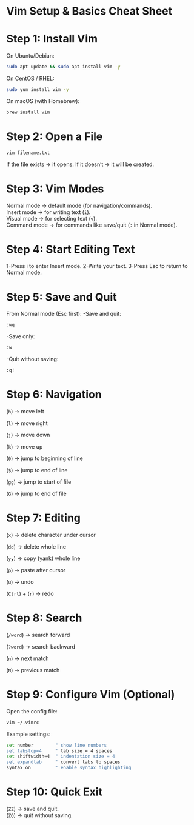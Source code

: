 # Vim Setup & Basics Cheat Sheet

# **Step 1: Install Vim**
 On Ubuntu/Debian:
```bash
sudo apt update && sudo apt install vim -y
```

 On CentOS / RHEL:
```bash
sudo yum install vim -y
```

 On macOS (with Homebrew):
```bash
brew install vim
```

# **Step 2: Open a File**
```bash
vim filename.txt
```
If the file exists → it opens.
If it doesn’t → it will be created.



# **Step 3: Vim Modes**


Normal mode → default mode (for navigation/commands). <br>
Insert mode → for writing text (`i`). <br>
Visual mode → for selecting text (`v`). <br>
Command mode → for commands like save/quit (`:` in Normal mode).


# **Step 4: Start Editing Text**
1-Press i to enter Insert mode.
2-Write your text.
3-Press Esc to return to Normal mode.

# **Step 5: Save and Quit**
From Normal mode (Esc first):
-Save and quit:
```bash
:wq
```

-Save only:
```bash
:w
```

-Quit without saving:
```bash
:q!
```

# **Step 6: Navigation**
(`h`) → move left

(`l`) → move right

(`j`) → move down

(`k`) → move up

(`0`) → jump to beginning of line

(`$`) → jump to end of line

(`gg`) → jump to start of file

(`G`) → jump to end of file


# **Step 7: Editing**
(`x`) → delete character under cursor

(`dd`) → delete whole line

(`yy`) → copy (yank) whole line

(`p`) → paste after cursor

(`u`) → undo

(`Ctrl`) + (`r`) → redo


# **Step 8: Search**
(`/word`) → search forward

(`?word`) → search backward

(`n`) → next match

(`N`) → previous match

# **Step 9: Configure Vim (Optional)**
Open the config file:
```bash
vim ~/.vimrc
```
Example settings:
```bash
set number        " show line numbers
set tabstop=4     " tab size = 4 spaces
set shiftwidth=4  " indentation size = 4
set expandtab     " convert tabs to spaces
syntax on         " enable syntax highlighting

```
# **Step 10: Quick Exit**
(`ZZ`) → save and quit.<br>
(`ZQ`) → quit without saving.<br>
